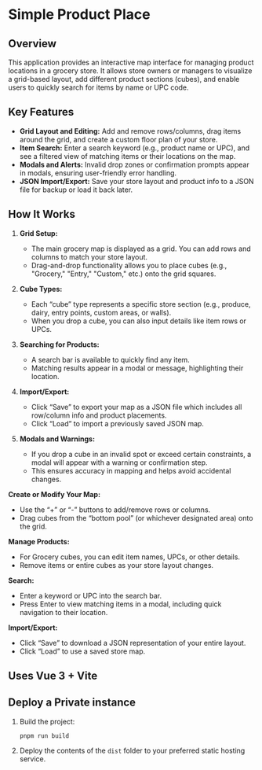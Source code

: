 # Simple Product Place

## Overview
This application provides an interactive map interface for managing product locations in a grocery store. It allows store owners or managers to visualize a grid-based layout, add different product sections (cubes), and enable users to quickly search for items by name or UPC code.

## Key Features
- **Grid Layout and Editing:** Add and remove rows/columns, drag items around the grid, and create a custom floor plan of your store.  
- **Item Search:** Enter a search keyword (e.g., product name or UPC), and see a filtered view of matching items or their locations on the map.  
- **Modals and Alerts:** Invalid drop zones or confirmation prompts appear in modals, ensuring user-friendly error handling.  
- **JSON Import/Export:** Save your store layout and product info to a JSON file for backup or load it back later.

## How It Works
1. **Grid Setup:**  
   - The main grocery map is displayed as a grid. You can add rows and columns to match your store layout.  
   - Drag-and-drop functionality allows you to place cubes (e.g., "Grocery," "Entry," "Custom," etc.) onto the grid squares.

2. **Cube Types:**  
   - Each “cube” type represents a specific store section (e.g., produce, dairy, entry points, custom areas, or walls).  
   - When you drop a cube, you can also input details like item rows or UPCs.  

3. **Searching for Products:**  
   - A search bar is available to quickly find any item.  
   - Matching results appear in a modal or message, highlighting their location.  

4. **Import/Export:**  
   - Click “Save” to export your map as a JSON file which includes all row/column info and product placements.  
   - Click “Load” to import a previously saved JSON map.  

5. **Modals and Warnings:**  
   - If you drop a cube in an invalid spot or exceed certain constraints, a modal will appear with a warning or confirmation step.  
   - This ensures accuracy in mapping and helps avoid accidental changes.


 **Create or Modify Your Map:**  
   - Use the “+” or “-” buttons to add/remove rows or columns.  
   - Drag cubes from the “bottom pool” (or whichever designated area) onto the grid.

 **Manage Products:**  
   - For Grocery cubes, you can edit item names, UPCs, or other details.  
   - Remove items or entire cubes as your store layout changes.

 **Search:**  
   - Enter a keyword or UPC into the search bar.  
   - Press Enter to view matching items in a modal, including quick navigation to their location.

**Import/Export:**  
   - Click “Save” to download a JSON representation of your entire layout.  
   - Click “Load” to use a saved store map.

## Uses Vue 3 + Vite

## Deploy a Private instance
1. Build the project:
   ```
   pnpm run build
   ```
2. Deploy the contents of the `dist` folder to your preferred static hosting service.
